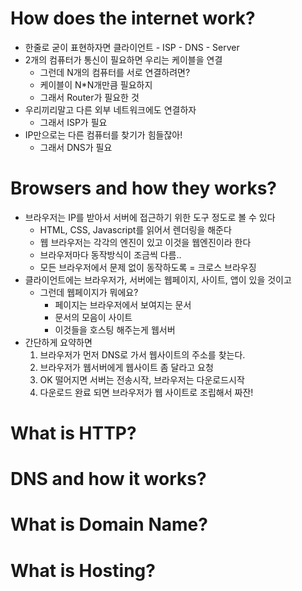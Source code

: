# How does the internet work?
- 한줄로 굳이 표현하자면 클라이언트 - ISP - DNS - Server
- 2개의 컴퓨터가 통신이 필요하면 우리는 케이블을 연결
  - 그런데 N개의 컴퓨터를 서로 연결하려면?
  - 케이블이 N*N개만큼 필요하지
  - 그래서 Router가 필요한 것
- 우리끼리말고 다른 외부 네트워크에도 연결하자
  - 그래서 ISP가 필요
- IP만으로는 다른 컴퓨터를 찾기가 힘들잖아!
  - 그래서 DNS가 필요

# Browsers and how they works?
- 브라우저는 IP를 받아서 서버에 접근하기 위한 도구 정도로 볼 수 있다
  - HTML, CSS, Javascript를 읽어서 렌더링을 해준다
  - 웹 브라우저는 각각의 엔진이 있고 이것을 웹엔진이라 한다
  - 브라우저마다 동작방식이 조금씩 다름..
  - 모든 브라우저에서 문제 없이 동작하도록 = 크로스 브라우징
- 클라이언트에는 브라우저가, 서버에는 웹페이지, 사이트, 앱이 있을 것이고
  - 그런데 웹페이지가 뭐에요?
    - 페이지는 브라우저에서 보여지는 문서
    - 문서의 모음이 사이트
    - 이것들을 호스팅 해주는게 웹서버
- 간단하게 요약하면
  1. 브라우저가 먼저 DNS로 가서 웹사이트의 주소를 찾는다.
  2. 브라우저가 웹서버에게 웹사이트 좀 달라고 요청
  3. OK 떨어지면 서버는 전송시작, 브라우저는 다운로드시작
  4. 다운로드 완료 되면 브라우저가 웹 사이트로 조립해서 짜잔!

# What is HTTP?
# DNS and how it works?
# What is Domain Name?
# What is Hosting?

